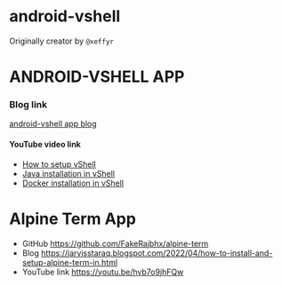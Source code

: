 # android-vshell
Originally creator by ```@xeffyr```

# ANDROID-VSHELL APP

### Blog link
[android-vshell app blog](https://jarvisstaraq.blogspot.com/2021/05/how-to-install-and-setup-xeffyrandroid.html)
#### YouTube video link
* [How to setup vShell](https://youtu.be/V_fU-RPi5J8)
* [Java installation in vShell](https://youtu.be/AO6jRrGT4UE)
* [Docker installation in vShell](https://youtu.be/1bmvwzZETLw)

# Alpine Term App
* GitHub
https://github.com/FakeRajbhx/alpine-term
* Blog
https://jarvisstaraq.blogspot.com/2022/04/how-to-install-and-setup-alpine-term-in.html
* YouTube link
https://youtu.be/hvb7o9jhFQw
